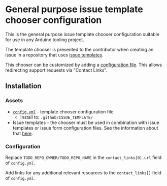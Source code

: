 # General purpose issue template chooser configuration

This is the general purpose issue template chooser configuration suitable for use in any Arduino tooling project.

The template chooser is presented to the contributor when creating an issue in a repository that uses [issue templates](https://docs.github.com/en/communities/using-templates-to-encourage-useful-issues-and-pull-requests/configuring-issue-templates-for-your-repository).

This chooser can be customized by adding a [configuration file](https://docs.github.com/en/communities/using-templates-to-encourage-useful-issues-and-pull-requests/configuring-issue-templates-for-your-repository#configuring-the-template-chooser). This allows redirecting support requests via "Contact Links".

## Installation

### Assets

- [`config.yml`](config.yml) - template chooser configuration file
  - Install to: `.github/ISSUE_TEMPLATE/`
- Issue templates - the chooser must be used in combination with issue templates or issue form configuration files. See the information about that [here](../../README.md).

### Configuration

Replace `TODO_REPO_OWNER/TODO_REPO_NAME` in the `contact_links[0].url` field of `config.yml`.

Add links for any additional relevant resources to the `contact_links[]` field of `config.yml`.
